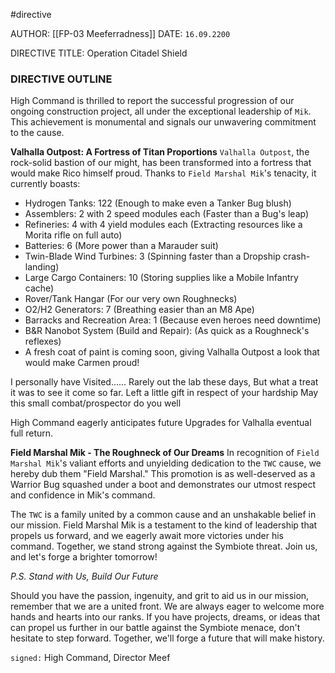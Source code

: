 #directive

AUTHOR: [[FP-03 Meeferradness]]
DATE: `16.09.2200`

DIRECTIVE TITLE: Operation Citadel Shield

### DIRECTIVE OUTLINE
High Command is thrilled to report the successful progression of our ongoing construction project, all under the exceptional leadership of `Mik`. This achievement is monumental and signals our unwavering commitment to the cause.

**Valhalla Outpost: A Fortress of Titan Proportions**
`Valhalla Outpost`, the rock-solid bastion of our might, has been transformed into a fortress that would make Rico himself proud. Thanks to `Field Marshal Mik`'s tenacity, it currently boasts:
- Hydrogen Tanks: 122 (Enough to make even a Tanker Bug blush)
- Assemblers: 2 with 2 speed modules each (Faster than a Bug's leap)
- Refineries: 4 with 4 yield modules each (Extracting resources like a Morita rifle on full auto)
- Batteries: 6 (More power than a Marauder suit)
- Twin-Blade Wind Turbines: 3 (Spinning faster than a Dropship crash-landing)
- Large Cargo Containers: 10 (Storing supplies like a Mobile Infantry cache)
- Rover/Tank Hangar (For our very own Roughnecks)
- O2/H2 Generators: 7 (Breathing easier than an M8 Ape)
- Barracks and Recreation Area: 1 (Because even heroes need downtime)
- B&R Nanobot System (Build and Repair): (As quick as a Roughneck's reflexes)
- A fresh coat of paint is coming soon, giving Valhalla Outpost a look that would make Carmen proud!

I personally have Visited......
Rarely out the lab these days, But what a treat it was to see it come so far.
Left a little gift in respect of your hardship
May this small combat/prospector do you well

High Command eagerly anticipates future Upgrades for Valhalla eventual full return.

**Field Marshal Mik - The Roughneck of Our Dreams**
In recognition of `Field Marshal Mik`'s valiant efforts and unyielding dedication to the `TWC` cause, we hereby dub them "Field Marshal." This promotion is as well-deserved as a Warrior Bug squashed under a boot and demonstrates our utmost respect and confidence in Mik's command.

The `TWC` is a family united by a common cause and an unshakable belief in our mission. Field Marshal Mik is a testament to the kind of leadership that propels us forward, and we eagerly await more victories under his command.
Together, we stand strong against the Symbiote threat. Join us, and let's forge a brighter tomorrow!

*P.S. Stand with Us, Build Our Future*

Should you have the passion, ingenuity, and grit to aid us in our mission, remember that we are a united front. We are always eager to welcome more hands and hearts into our ranks. If you have projects, dreams, or ideas that can propel us further in our battle against the Symbiote menace, don't hesitate to step forward. Together, we'll forge a future that will make history.

`signed:` High Command, Director Meef
